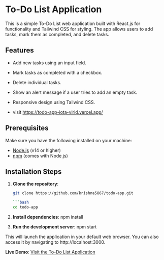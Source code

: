 # To-Do List Application

This is a simple To-Do List web application built with React.js for functionality and Tailwind CSS for styling. The app allows users to add tasks, mark them as completed, and delete tasks.

## Features

- Add new tasks using an input field.
- Mark tasks as completed with a checkbox.
- Delete individual tasks.
- Show an alert message if a user tries to add an empty task.
- Responsive design using Tailwind CSS.

- visit https://todo-app-iota-virid.vercel.app/

## Prerequisites

Make sure you have the following installed on your machine:

- [Node.js](https://nodejs.org/) (v14 or higher)
- [npm](https://www.npmjs.com/) (comes with Node.js)

## Installation Steps

1. **Clone the repository**:

   ```bash
   git clone https://github.com/krishna5867/todo-app.git
   
   ```bash
   cd todo-app

2. **Install dependencies**:
npm install


3. **Run the development server**:
npm start


This will launch the application in your default web browser. You can also access it by navigating to http://localhost:3000.

**Live Demo**: [Visit the To-Do List Application](https://todo-app-iota-virid.vercel.app/)
